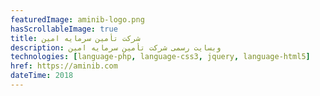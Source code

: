 ```yaml
---
featuredImage: aminib-logo.png
hasScrollableImage: true
title: شرکت تأمین سرمایه امین
description: وبسایت رسمی شرکت تأمین سرمایه امین
technologies: [language-php, language-css3, jquery, language-html5]
href: https://aminib.com
dateTime: 2018
---
```

